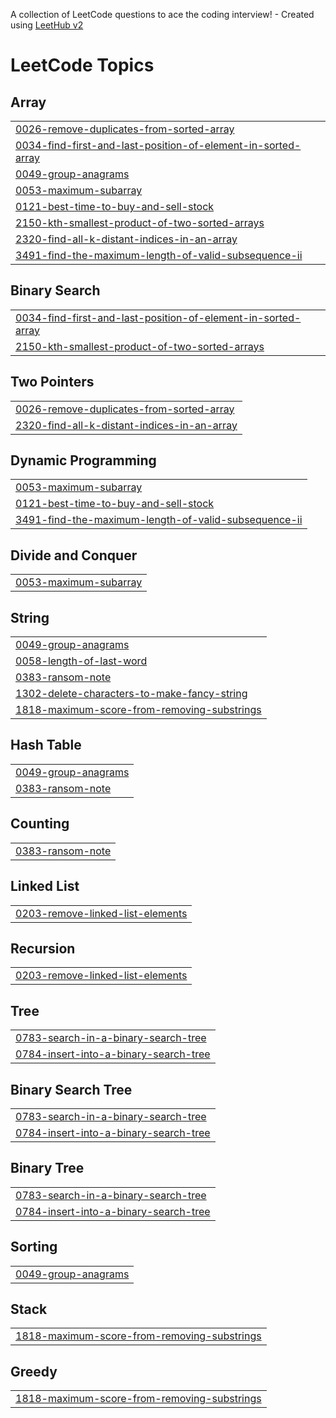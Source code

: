 A collection of LeetCode questions to ace the coding interview! - Created using [LeetHub v2](https://github.com/arunbhardwaj/LeetHub-2.0)
<!---LeetCode Topics Start-->
# LeetCode Topics
## Array
|  |
| ------- |
| [0026-remove-duplicates-from-sorted-array](https://github.com/adi-2012/LeetCode/tree/master/0026-remove-duplicates-from-sorted-array) |
| [0034-find-first-and-last-position-of-element-in-sorted-array](https://github.com/adi-2012/LeetCode/tree/master/0034-find-first-and-last-position-of-element-in-sorted-array) |
| [0049-group-anagrams](https://github.com/adi-2012/LeetCode/tree/master/0049-group-anagrams) |
| [0053-maximum-subarray](https://github.com/adi-2012/LeetCode/tree/master/0053-maximum-subarray) |
| [0121-best-time-to-buy-and-sell-stock](https://github.com/adi-2012/LeetCode/tree/master/0121-best-time-to-buy-and-sell-stock) |
| [2150-kth-smallest-product-of-two-sorted-arrays](https://github.com/adi-2012/LeetCode/tree/master/2150-kth-smallest-product-of-two-sorted-arrays) |
| [2320-find-all-k-distant-indices-in-an-array](https://github.com/adi-2012/LeetCode/tree/master/2320-find-all-k-distant-indices-in-an-array) |
| [3491-find-the-maximum-length-of-valid-subsequence-ii](https://github.com/adi-2012/LeetCode/tree/master/3491-find-the-maximum-length-of-valid-subsequence-ii) |
## Binary Search
|  |
| ------- |
| [0034-find-first-and-last-position-of-element-in-sorted-array](https://github.com/adi-2012/LeetCode/tree/master/0034-find-first-and-last-position-of-element-in-sorted-array) |
| [2150-kth-smallest-product-of-two-sorted-arrays](https://github.com/adi-2012/LeetCode/tree/master/2150-kth-smallest-product-of-two-sorted-arrays) |
## Two Pointers
|  |
| ------- |
| [0026-remove-duplicates-from-sorted-array](https://github.com/adi-2012/LeetCode/tree/master/0026-remove-duplicates-from-sorted-array) |
| [2320-find-all-k-distant-indices-in-an-array](https://github.com/adi-2012/LeetCode/tree/master/2320-find-all-k-distant-indices-in-an-array) |
## Dynamic Programming
|  |
| ------- |
| [0053-maximum-subarray](https://github.com/adi-2012/LeetCode/tree/master/0053-maximum-subarray) |
| [0121-best-time-to-buy-and-sell-stock](https://github.com/adi-2012/LeetCode/tree/master/0121-best-time-to-buy-and-sell-stock) |
| [3491-find-the-maximum-length-of-valid-subsequence-ii](https://github.com/adi-2012/LeetCode/tree/master/3491-find-the-maximum-length-of-valid-subsequence-ii) |
## Divide and Conquer
|  |
| ------- |
| [0053-maximum-subarray](https://github.com/adi-2012/LeetCode/tree/master/0053-maximum-subarray) |
## String
|  |
| ------- |
| [0049-group-anagrams](https://github.com/adi-2012/LeetCode/tree/master/0049-group-anagrams) |
| [0058-length-of-last-word](https://github.com/adi-2012/LeetCode/tree/master/0058-length-of-last-word) |
| [0383-ransom-note](https://github.com/adi-2012/LeetCode/tree/master/0383-ransom-note) |
| [1302-delete-characters-to-make-fancy-string](https://github.com/adi-2012/LeetCode/tree/master/1302-delete-characters-to-make-fancy-string) |
| [1818-maximum-score-from-removing-substrings](https://github.com/adi-2012/LeetCode/tree/master/1818-maximum-score-from-removing-substrings) |
## Hash Table
|  |
| ------- |
| [0049-group-anagrams](https://github.com/adi-2012/LeetCode/tree/master/0049-group-anagrams) |
| [0383-ransom-note](https://github.com/adi-2012/LeetCode/tree/master/0383-ransom-note) |
## Counting
|  |
| ------- |
| [0383-ransom-note](https://github.com/adi-2012/LeetCode/tree/master/0383-ransom-note) |
## Linked List
|  |
| ------- |
| [0203-remove-linked-list-elements](https://github.com/adi-2012/LeetCode/tree/master/0203-remove-linked-list-elements) |
## Recursion
|  |
| ------- |
| [0203-remove-linked-list-elements](https://github.com/adi-2012/LeetCode/tree/master/0203-remove-linked-list-elements) |
## Tree
|  |
| ------- |
| [0783-search-in-a-binary-search-tree](https://github.com/adi-2012/LeetCode/tree/master/0783-search-in-a-binary-search-tree) |
| [0784-insert-into-a-binary-search-tree](https://github.com/adi-2012/LeetCode/tree/master/0784-insert-into-a-binary-search-tree) |
## Binary Search Tree
|  |
| ------- |
| [0783-search-in-a-binary-search-tree](https://github.com/adi-2012/LeetCode/tree/master/0783-search-in-a-binary-search-tree) |
| [0784-insert-into-a-binary-search-tree](https://github.com/adi-2012/LeetCode/tree/master/0784-insert-into-a-binary-search-tree) |
## Binary Tree
|  |
| ------- |
| [0783-search-in-a-binary-search-tree](https://github.com/adi-2012/LeetCode/tree/master/0783-search-in-a-binary-search-tree) |
| [0784-insert-into-a-binary-search-tree](https://github.com/adi-2012/LeetCode/tree/master/0784-insert-into-a-binary-search-tree) |
## Sorting
|  |
| ------- |
| [0049-group-anagrams](https://github.com/adi-2012/LeetCode/tree/master/0049-group-anagrams) |
## Stack
|  |
| ------- |
| [1818-maximum-score-from-removing-substrings](https://github.com/adi-2012/LeetCode/tree/master/1818-maximum-score-from-removing-substrings) |
## Greedy
|  |
| ------- |
| [1818-maximum-score-from-removing-substrings](https://github.com/adi-2012/LeetCode/tree/master/1818-maximum-score-from-removing-substrings) |
<!---LeetCode Topics End-->